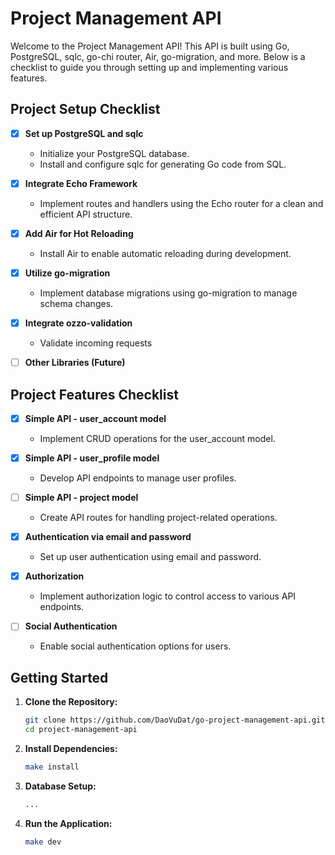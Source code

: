 # Project Management API

Welcome to the Project Management API! This API is built using Go, PostgreSQL, sqlc, go-chi router, Air, go-migration, and more. Below is a checklist to guide you through setting up and implementing various features.

## Project Setup Checklist

- [x] **Set up PostgreSQL and sqlc**
  - Initialize your PostgreSQL database.
  - Install and configure sqlc for generating Go code from SQL.

- [x] **Integrate Echo Framework**
  - Implement routes and handlers using the Echo router for a clean and efficient API structure.

- [x] **Add Air for Hot Reloading**
  - Install Air to enable automatic reloading during development.

- [x] **Utilize go-migration**
  - Implement database migrations using go-migration to manage schema changes.

- [x] **Integrate ozzo-validation**
  - Validate incoming requests
  
- [ ] **Other Libraries (Future)**


## Project Features Checklist

- [x] **Simple API - user_account model**
  - Implement CRUD operations for the user_account model.

- [x] **Simple API - user_profile model**
  - Develop API endpoints to manage user profiles.

- [ ] **Simple API - project model**
  - Create API routes for handling project-related operations.

- [x] **Authentication via email and password**
  - Set up user authentication using email and password.

- [x] **Authorization**
  - Implement authorization logic to control access to various API endpoints.

- [ ] **Social Authentication**
  - Enable social authentication options for users.

## Getting Started

1. **Clone the Repository:**
   ```bash
   git clone https://github.com/DaoVuDat/go-project-management-api.git
   cd project-management-api

2. **Install Dependencies:**
   ```bash
   make install

3. **Database Setup:**
   ```bash
   ... 
   
4. **Run the Application:**
    ```bash
   make dev